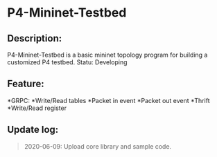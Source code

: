 # P4-Mininet-Testbed
## Description:
P4-Mininet-Testbed is a basic mininet topology program for building a customized P4 testbed.
Statu: Developing

## Feature:
*GRPC:
 *Write/Read tables
 *Packet in event
 *Packet out event
*Thrift
 *Write/Read register

## Update log:
> 2020-06-09: Upload core library and sample code. 

